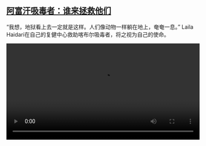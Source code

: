 <!--1623575830000-->
[阿富汗吸毒者：谁来拯救他们](https://www.dw.com/zh/%E9%98%BF%E5%AF%8C%E6%B1%97%E5%90%B8%E6%AF%92%E8%80%85%EF%BC%9A%E8%B0%81%E6%9D%A5%E6%8B%AF%E6%95%91%E4%BB%96%E4%BB%AC/a-57855336)
------

<p>“我想，地狱看上去一定就是这样。人们像动物一样躺在地上，奄奄一息。” Laila Haidari在自己的复健中心救助喀布尔吸毒者，将之视为自己的使命。</small></p><video src="https://tvdownloaddw-a.akamaihd.net/dwtv_video/flv/vdt_zh/2021/bchi210611_001_drugskabul_sd_sor.mp4" controls style="width:100%"></video>
